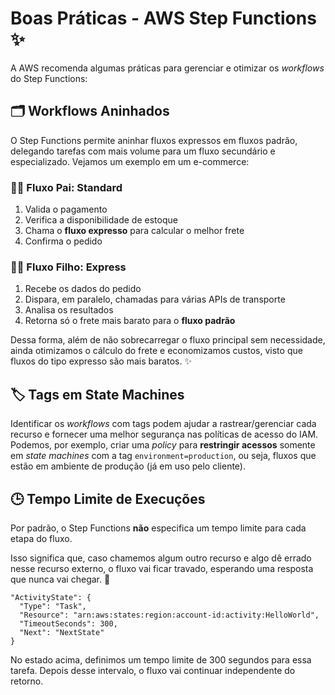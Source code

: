 # Boas Práticas - AWS Step Functions ✨
A AWS recomenda algumas práticas para gerenciar e otimizar os *workflows* do Step Functions:

## 🗂️ Workflows Aninhados
O Step Functions permite aninhar fluxos expressos em fluxos padrão, delegando tarefas com mais volume para um fluxo secundário e especializado. Vejamos um exemplo em um e-commerce:

### 🔀👨 Fluxo Pai: Standard
1. Valida o pagamento
2. Verifica a disponibilidade de estoque
3. Chama o **fluxo expresso** para calcular o melhor frete
4. Confirma o pedido
### 🔀👶 Fluxo Filho: Express
1. Recebe os dados do pedido
2. Dispara, em paralelo, chamadas para várias APIs de transporte
3. Analisa os resultados
4. Retorna só o frete mais barato para o **fluxo padrão**

Dessa forma, além de não sobrecarregar o fluxo principal sem necessidade, ainda otimizamos o cálculo do frete e economizamos custos, visto que fluxos do tipo expresso são mais baratos. ✨

## 🏷️ Tags em State Machines
Identificar os *workflows* com tags podem ajudar a rastrear/gerenciar cada recurso e fornecer uma melhor segurança nas políticas de acesso do IAM.  
Podemos, por exemplo, criar uma *policy* para **restringir acessos** somente em *state machines* com a tag `environment=production`, ou seja, fluxos que estão em ambiente de produção (já em uso pelo cliente).

## 🕒 Tempo Limite de Execuções
Por padrão, o Step Functions **não** especifica um tempo limite para cada etapa do fluxo.  

Isso significa que, caso chamemos algum outro recurso e algo dê errado nesse recurso externo, o fluxo vai ficar travado, esperando uma resposta que nunca vai chegar. 😬
```
"ActivityState": {
  "Type": "Task",
  "Resource": "arn:aws:states:region:account-id:activity:HelloWorld",
  "TimeoutSeconds": 300,
  "Next": "NextState"
}
```
No estado acima, definimos um tempo limite de 300 segundos para essa tarefa. Depois desse intervalo, o fluxo vai continuar independente do retorno.
